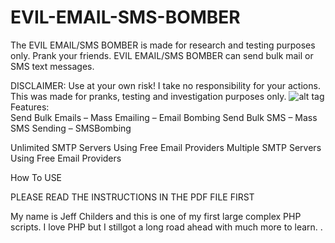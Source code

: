 # EVIL-EMAIL-SMS-BOMBER
The EVIL EMAIL/SMS BOMBER is made for research and testing purposes only.  Prank your friends.  EVIL EMAIL/SMS BOMBER can send bulk mail or SMS text messages.
 
 DISCLAIMER:  Use at your own risk!  I take no responsibility for your actions.  This was made for pranks, testing and investigation purposes only.
![alt tag](https://github.com/SEODEMON/EVIL-EMAIL-SMS-BOMBER/blob/master/images/SCREEN_SHOT.jpg)
Features:  
Send Bulk Emails – Mass Emailing – Email Bombing
Send Bulk SMS – Mass SMS Sending – SMSBombing

Unlimited SMTP Servers Using Free Email Providers
Multiple SMTP Servers Using Free Email Providers

How To USE 

PLEASE READ THE INSTRUCTIONS IN THE PDF FILE FIRST

 My name is Jeff Childers and this is one of my first large complex PHP scripts.  I love PHP but I stillgot a long road ahead with much more to learn. .
  
